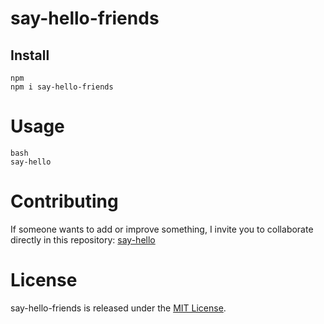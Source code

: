 # say-hello-friends

## Install

```
npm
npm i say-hello-friends
```

# Usage

```
bash
say-hello
```

# Contributing
If someone wants to add or improve something, I invite you to collaborate directly in this repository: [say-hello](https://github.com/ElTureque/say-hello.git)

# License
say-hello-friends is released under the [MIT License](https://opensource.org/licenses/MIT).